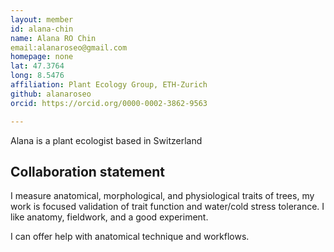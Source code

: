 ```yaml
---
layout: member
id: alana-chin
name: Alana RO Chin
email:alanaroseo@gmail.com
homepage: none
lat: 47.3764
long: 8.5476
affiliation: Plant Ecology Group, ETH-Zurich
github: alanaroseo
orcid: https://orcid.org/0000-0002-3862-9563

---
```


Alana is a plant ecologist based in Switzerland

## Collaboration statement
I measure anatomical, morphological, and physiological traits of trees, my work is focused validation of trait function and water/cold stress tolerance. I like anatomy, fieldwork, and a good experiment.

I can offer help with anatomical technique and workflows.
